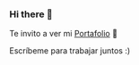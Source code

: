 ### Hi there 👋

Te invito a ver mi [Portafolio](https://jessytpt.github.io "Portafolio") 🎉

Escríbeme para trabajar juntos :)
<!--
**jessytpt/jessytpt** is a ✨ _special_ ✨ repository because its `README.md` (this file) appears on your GitHub profile.

Here are some ideas to get you started:

- 🔭 I’m currently working on ...
- 🌱 I’m currently learning ...
- 👯 I’m looking to collaborate on ...
- 🤔 I’m looking for help with ...
- 💬 Ask me about ...
- 📫 How to reach me: ...
- 😄 Pronouns: ...
- ⚡ Fun fact: ...
-->
